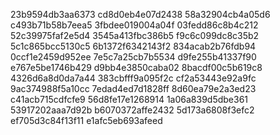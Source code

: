 23b9594db3aa6373
cd8d0eb4e07d2438
58a32904cb4a05d6
c493b71b58b7eea5
3fbdee019004a04f
03fedd86c8b4c212
52c39975faf2e5d4
3545a413fbc386b5
f9c6c099dc8c35b2
5c1c865bcc5130c5
6b1372f6342143f2
834acab2b76fdb94
0ccf1e2459d952ee
7e5c7a25cb7b5534
d9fe255b41337f90
e767e5be1746b429
d9bb4e3850caba02
8bacdf00c5b619c8
4326d6a8d0da7a44
383cbfff9a095f2c
cf2a53443e92a9fc
9ac374988f5a10cc
7edad4ed7d1828ff
8d60ea79e2a3ed23
c41acb715cdfcfe9
56d8fe17e1268914
1a06a839d5dbe361
53917202aaa7d92b
b6070372affe2432
5d173a6808f3efc2
ef705d3c84f13f11
e1afc5eb693afeed
